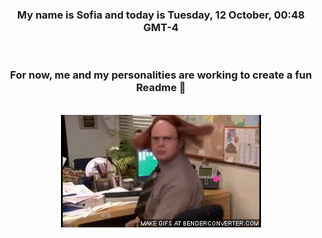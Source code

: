 


<div align="center">
<h3 >My name is Sofia and today is Tuesday, 12 October, 00:48 GMT-4</h3><br>
<h3 >For now, me and my personalities are working to create a fun Readme 👋
</h3><br>
<img src='img/dwight.gif' alt='working...'/>
</div>
